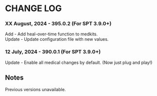 # CHANGE LOG

### XX August, 2024 - 395.0.2 (For SPT 3.9.0+)

Add - Add heal-over-time function to medkits.</br>
Update - Update configuration file with new values.</br>

### 12 July, 2024 - 390.0.1 (For SPT 3.9.0+)

Update - Enable all medical changes by default. (Now just plug and play!)</br>



## Notes

Previous versions unavailable.